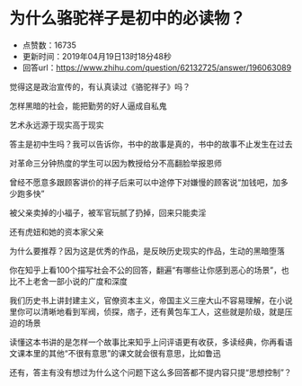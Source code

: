 # 为什么骆驼祥子是初中的必读物？
- 点赞数：16735
- 更新时间：2019年04月19日13时18分48秒
- 回答url：https://www.zhihu.com/question/62132725/answer/196063089
<body>
 <p data-pid="3ltFTzUD">觉得这是政治宣传的，有认真读过《骆驼祥子》吗？</p>
 <p data-pid="A3V1fpFk">怎样黑暗的社会，能把勤劳的好人逼成自私鬼</p>
 <p data-pid="lup6ze0w">艺术永远源于现实高于现实</p>
 <p data-pid="ghb2eSLP">答主是初中生吗？我可以告诉你，书中的故事是真的，书中的故事不止发生在过去</p>
 <p data-pid="mmeYklX2">对革命三分钟热度的学生可以因为教授给分不高翻脸举报恩师</p>
 <p data-pid="KvbaBzMX">曾经不愿意多跟顾客讲价的祥子后来可以中途停下对嫌慢的顾客说“加钱吧，加多少跑多快”</p>
 <p data-pid="SwPK6-0j">被父亲卖掉的小福子，被军官玩腻了扔掉，回来只能卖淫</p>
 <p data-pid="cbL-fI1m">还有虎妞和她的资本家父亲</p>
 <p data-pid="RdAhoD1d">为什么要推荐？因为这是优秀的作品，是反映历史现实的作品，生动的黑暗堕落</p>
 <p data-pid="s7ofSX6a">你在知乎上看100个描写社会不公的回答，翻遍“有哪些让你感到恶心的场景”，也比不上老舍一部小说的广度和深度</p>
 <p data-pid="-dmmp6Gj">我们历史书上讲封建主义，官僚资本主义，帝国主义三座大山不容易理解，在小说里你可以清晰地看到军阀，侦探，痞子，还有黄包车工人，这些就是阶级，就是压迫的场景</p>
 <p data-pid="CQwTmwDL">读懂这本书讲的是怎样一个故事比来知乎上问评语更有收获，多读经典，你再看语文课本里的其他“不很有意思”的课文就会很有意思，比如鲁迅</p>
 <p data-pid="Bja4ISEx">还有，答主有没有想过为什么这个问题下这么多回答都不提内容只提“思想控制”？</p>
</body>